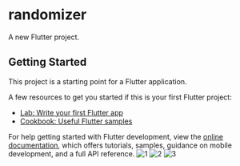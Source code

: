 # randomizer

A new Flutter project.

## Getting Started

This project is a starting point for a Flutter application.

A few resources to get you started if this is your first Flutter project:

- [Lab: Write your first Flutter app](https://docs.flutter.dev/get-started/codelab)
- [Cookbook: Useful Flutter samples](https://docs.flutter.dev/cookbook)

For help getting started with Flutter development, view the
[online documentation](https://docs.flutter.dev/), which offers tutorials,
samples, guidance on mobile development, and a full API reference.
![1](https://github.com/ninjaaaxxx/Random-Number-Generator/assets/132187755/d3efadf7-f5b5-431a-8ef0-2cff284b3749)
![2](https://github.com/ninjaaaxxx/Random-Number-Generator/assets/132187755/561c5e9b-01f0-47cc-8c6b-f7d99e9c693d)
![3](https://github.com/ninjaaaxxx/Random-Number-Generator/assets/132187755/9c4dd2f8-6cec-4c1f-803a-cc769530182d)
